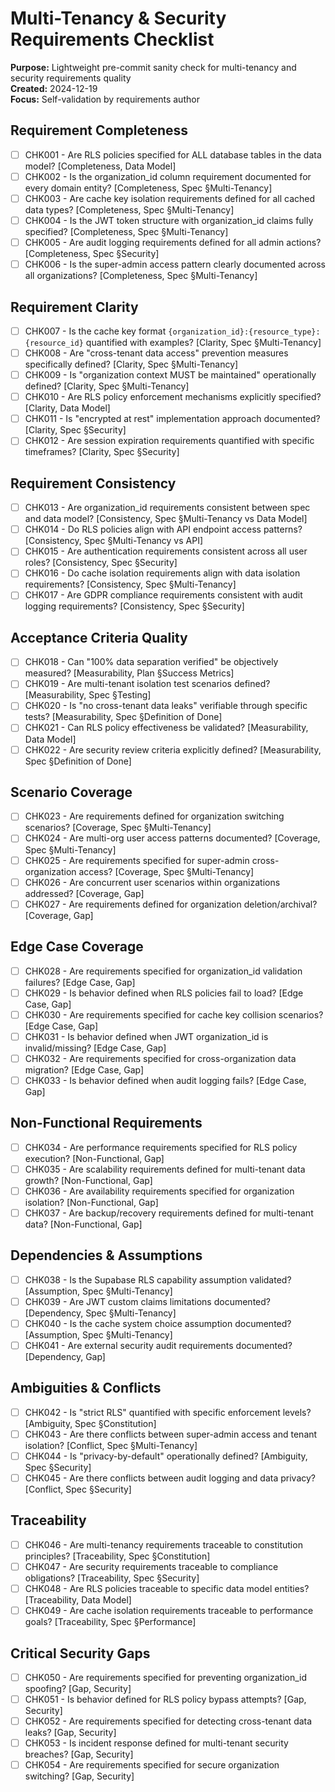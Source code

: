 # Multi-Tenancy & Security Requirements Checklist

**Purpose:** Lightweight pre-commit sanity check for multi-tenancy and security requirements quality  
**Created:** 2024-12-19  
**Focus:** Self-validation by requirements author

## Requirement Completeness

- [ ] CHK001 - Are RLS policies specified for ALL database tables in the data model? [Completeness, Data Model]
- [ ] CHK002 - Is the organization_id column requirement documented for every domain entity? [Completeness, Spec §Multi-Tenancy]
- [ ] CHK003 - Are cache key isolation requirements defined for all cached data types? [Completeness, Spec §Multi-Tenancy]
- [ ] CHK004 - Is the JWT token structure with organization_id claims fully specified? [Completeness, Spec §Multi-Tenancy]
- [ ] CHK005 - Are audit logging requirements defined for all admin actions? [Completeness, Spec §Security]
- [ ] CHK006 - Is the super-admin access pattern clearly documented across all organizations? [Completeness, Spec §Multi-Tenancy]

## Requirement Clarity

- [ ] CHK007 - Is the cache key format `{organization_id}:{resource_type}:{resource_id}` quantified with examples? [Clarity, Spec §Multi-Tenancy]
- [ ] CHK008 - Are "cross-tenant data access" prevention measures specifically defined? [Clarity, Spec §Multi-Tenancy]
- [ ] CHK009 - Is "organization context MUST be maintained" operationally defined? [Clarity, Spec §Multi-Tenancy]
- [ ] CHK010 - Are RLS policy enforcement mechanisms explicitly specified? [Clarity, Data Model]
- [ ] CHK011 - Is "encrypted at rest" implementation approach documented? [Clarity, Spec §Security]
- [ ] CHK012 - Are session expiration requirements quantified with specific timeframes? [Clarity, Spec §Security]

## Requirement Consistency

- [ ] CHK013 - Are organization_id requirements consistent between spec and data model? [Consistency, Spec §Multi-Tenancy vs Data Model]
- [ ] CHK014 - Do RLS policies align with API endpoint access patterns? [Consistency, Spec §Multi-Tenancy vs API]
- [ ] CHK015 - Are authentication requirements consistent across all user roles? [Consistency, Spec §Security]
- [ ] CHK016 - Do cache isolation requirements align with data isolation requirements? [Consistency, Spec §Multi-Tenancy]
- [ ] CHK017 - Are GDPR compliance requirements consistent with audit logging requirements? [Consistency, Spec §Security]

## Acceptance Criteria Quality

- [ ] CHK018 - Can "100% data separation verified" be objectively measured? [Measurability, Plan §Success Metrics]
- [ ] CHK019 - Are multi-tenant isolation test scenarios defined? [Measurability, Spec §Testing]
- [ ] CHK020 - Is "no cross-tenant data leaks" verifiable through specific tests? [Measurability, Spec §Definition of Done]
- [ ] CHK021 - Can RLS policy effectiveness be validated? [Measurability, Data Model]
- [ ] CHK022 - Are security review criteria explicitly defined? [Measurability, Spec §Definition of Done]

## Scenario Coverage

- [ ] CHK023 - Are requirements defined for organization switching scenarios? [Coverage, Spec §Multi-Tenancy]
- [ ] CHK024 - Are multi-org user access patterns documented? [Coverage, Spec §Multi-Tenancy]
- [ ] CHK025 - Are requirements specified for super-admin cross-organization access? [Coverage, Spec §Multi-Tenancy]
- [ ] CHK026 - Are concurrent user scenarios within organizations addressed? [Coverage, Gap]
- [ ] CHK027 - Are requirements defined for organization deletion/archival? [Coverage, Gap]

## Edge Case Coverage

- [ ] CHK028 - Are requirements specified for organization_id validation failures? [Edge Case, Gap]
- [ ] CHK029 - Is behavior defined when RLS policies fail to load? [Edge Case, Gap]
- [ ] CHK030 - Are requirements specified for cache key collision scenarios? [Edge Case, Gap]
- [ ] CHK031 - Is behavior defined when JWT organization_id is invalid/missing? [Edge Case, Gap]
- [ ] CHK032 - Are requirements specified for cross-organization data migration? [Edge Case, Gap]
- [ ] CHK033 - Is behavior defined when audit logging fails? [Edge Case, Gap]

## Non-Functional Requirements

- [ ] CHK034 - Are performance requirements specified for RLS policy execution? [Non-Functional, Gap]
- [ ] CHK035 - Are scalability requirements defined for multi-tenant data growth? [Non-Functional, Gap]
- [ ] CHK036 - Are availability requirements specified for organization isolation? [Non-Functional, Gap]
- [ ] CHK037 - Are backup/recovery requirements defined for multi-tenant data? [Non-Functional, Gap]

## Dependencies & Assumptions

- [ ] CHK038 - Is the Supabase RLS capability assumption validated? [Assumption, Spec §Multi-Tenancy]
- [ ] CHK039 - Are JWT custom claims limitations documented? [Dependency, Spec §Multi-Tenancy]
- [ ] CHK040 - Is the cache system choice assumption documented? [Assumption, Spec §Multi-Tenancy]
- [ ] CHK041 - Are external security audit requirements documented? [Dependency, Gap]

## Ambiguities & Conflicts

- [ ] CHK042 - Is "strict RLS" quantified with specific enforcement levels? [Ambiguity, Spec §Constitution]
- [ ] CHK043 - Are there conflicts between super-admin access and tenant isolation? [Conflict, Spec §Multi-Tenancy]
- [ ] CHK044 - Is "privacy-by-default" operationally defined? [Ambiguity, Spec §Security]
- [ ] CHK045 - Are there conflicts between audit logging and data privacy? [Conflict, Spec §Security]

## Traceability

- [ ] CHK046 - Are multi-tenancy requirements traceable to constitution principles? [Traceability, Spec §Constitution]
- [ ] CHK047 - Are security requirements traceable to compliance obligations? [Traceability, Spec §Security]
- [ ] CHK048 - Are RLS policies traceable to specific data model entities? [Traceability, Data Model]
- [ ] CHK049 - Are cache isolation requirements traceable to performance goals? [Traceability, Spec §Performance]

## Critical Security Gaps

- [ ] CHK050 - Are requirements specified for preventing organization_id spoofing? [Gap, Security]
- [ ] CHK051 - Is behavior defined for RLS policy bypass attempts? [Gap, Security]
- [ ] CHK052 - Are requirements specified for detecting cross-tenant data leaks? [Gap, Security]
- [ ] CHK053 - Is incident response defined for multi-tenant security breaches? [Gap, Security]
- [ ] CHK054 - Are requirements specified for secure organization switching? [Gap, Security]
